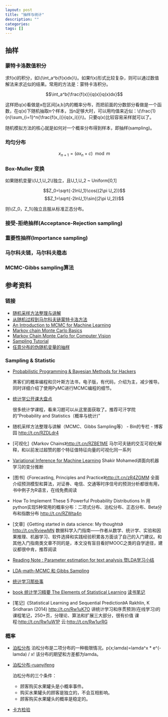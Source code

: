```yaml
---
layout: post
title: "抽样与统计"
description: ""
categories:
tags: []
---
```


<script type="text/javascript" src="http://cdn.mathjax.org/mathjax/latest/MathJax.js?config=default"></script>

## 抽样

### 蒙特卡洛数值积分

求f(x)的积分，如\\(\int_a^b{f(x)dx}\\)。如果f(x)形式比较复杂，则可以通过数值解法来求近似的结果。常用的方法是：蒙特卡洛积分。

$$\int_a^b{\frac{f(x)}{q(x)}q(x)dx}$$

这样把q(x)看做是x在区间[a,b]内的概率分布，而把前面的分数部分看做是一个函数，在q(x)下随机抽取n个样本，当n足够大时，可以用均值来近似：\\(\frac{1}{n}\sum_{i=1}^n{\frac{f(x_i)}{q(x_i)}}\\)。只要q(x)比较容易采样就可以了。

随机模拟方法的核心就是如何对一个概率分布得到样本，即抽样(sampling)。

### 均匀分布
$$x_{n+1}=(ax_n+c)\mod m$$

### Box-Muller 变换
如果随机变量\\(U_1,U_2\\)独立，且U_1,U_2 ~ Uniform[0,1]

$$Z_0=\sqrt{-2lnU_1}\cos{(2\pi U_2)}$$
$$Z_1=\sqrt{-2lnU_1}\sin{(2\pi U_2)}$$

则\\(Z_0，Z_1\\)独立且服从标准正态分布。

### 接受-拒绝抽样(Acceptance-Rejection sampling)

### 重要性抽样(Importance sampling)

### 马尔科夫链，马尔科夫稳态

### MCMC-Gibbs sampling算法


## 参考资料

### 链接

- [随机采样方法整理与讲解](http://www.cnblogs.com/xbinworld/p/4266146.html)
- [从随机过程到马尔科夫链蒙特卡洛方法](http://www.cnblogs.com/daniel-D/p/3388724.html)
- [An Introduction to MCMC for Machine Learning](http://www.cs.ubc.ca/~arnaud/andrieu_defreitas_doucet_jordan_intromontecarlomachinelearning.pdf)
- [Markov chain Monte Carlo Basics](http://vcla.stat.ucla.edu/old/MCMC/MCMC_tutorial/Lect2_Basic_MCMC.pdf)
- [Markov Chain Monte Carlo for Computer Vision ](http://vcla.stat.ucla.edu/old/MCMC/MCMC_tutorial.htm)
- [Sampling Tutorial](http://www-scf.usc.edu/~mohammab/sampling.pdf)
- [任意分布的伪随机变量的抽样](http://www.bb.ustc.edu.cn/jpkc/xiaoji/jswl/skja/chapter2-3a.pdf)


### Sampling & Statistic
- [Probabilistic Programming & Bayesian Methods for Hackers](http://camdavidsonpilon.github.io/Probabilistic-Programming-and-Bayesian-Methods-for-Hackers/)

	黑客们的概率编程和贝叶斯方法书，电子版，有代码，介绍为主，减少推导。同时详细介绍了使用PyMC进行MCMC编程的细节。

- [统计学公开课大盘点](http://mp.weixin.qq.com/s?__biz=MjM5ODkzMzMwMQ==&mid=203307140&idx=1&sn=83cf3093d9cd0f6bca8981eae0cecb9e#rd)

	很多统计学课程，看来习题可以从这里面获取了。推荐可汗学院的“Probability and Statistics（概率与统计)”

- 随机采样方法整理与讲解（MCMC、Gibbs Sampling等） - Bin的专栏 - 博客园 http://t.cn/RZDLdr4

- [可视化]《Markov Chains》http://t.cn/RZBE1ME 马尔可夫链的交互可视化解释，和以前发过超赞的那个特征值特征向量的可视化同一系列

- [Variational Inference for Machine Learning](http://t.cn/RwinD8w) Shakir Mohamed讲面向机器学习的变分推断

- [图书]《Forecasting, Principles and Practice》http://t.cn/zR4ZGMM 全面介绍预测模型和算法，对证券、电信、交通等时序信号的预测分析都很有用，书中例子为R语言，在线免费阅读

- How To Implement These 5 Powerful Probability Distributions In 用python实现5种常用的概率分布：二项式分布、泊松分布、正态分布、Beta分布和指数分布 http://t.cn/RZWta4n

- [文章]《Getting started in data science: My thoughts》http://t.cn/RviewMN 数据科学入门指南——作者从数学、统计学、实验和因果推理、机器学习、软件选择和实践经验积累各方面谈了自己的入门建议。和其他入门指南类文章不同的是，本文没有盲目看好MOOC之类的自学途径，建议都很中肯，推荐阅读

- [Reading Note : Parameter estimation for text analysis 暨LDA学习小结](http://www.xperseverance.net/blogs/tag/gibbs-sampling/)

- [LDA-math-MCMC 和 Gibbs Sampling](http://cos.name/2013/01/lda-math-mcmc-and-gibbs-sampling/)

- [统计学习那些事](http://cos.name/2011/12/stories-about-statistical-learning/)

- [book 统计学习精要 The Elements of Statistical Learning](http://web.stanford.edu/~hastie/local.ftp/Springer/OLD/ESLII_print4.pdf)  [读书笔记](http://www.loyhome.com/≪统计学习精要the-elements-of-statistical-learning≫课堂笔记（一）/)

- [笔记]《Statistical Learning and Sequential Prediction》A Rakhlin, K Sridharan (2014) http://t.cn/Rw1uK7O 讲统计学习和序贯预测(在线学习)的课程笔记，250+页，分理论、算法和扩展三大部分，很有价值 课程:http://t.cn/Rw1uW1P 云:http://t.cn/Rw1urRG

### 概率

- [泊松分布](http://episte.math.ntu.edu.tw/articles/sm/sm_16_07_1/index.html)
泊松分布是二项分布的一种极限情况。p(x;lamda)=lamda^x * e^(-lamda) / x!   该分布的期望和方差都为lamda。

- [泊松分布-ruanyifeng](http://www.ruanyifeng.com/blog/2013/01/poisson_distribution.html)

  泊松分布的三个条件：

  - 顾客购买水果罐头是小概率事件。
  - 购买水果罐头的顾客是独立的，不会互相影响。
  - 顾客购买水果罐头的概率是稳定的。

- [卡方检验](http://openinfo.npust.edu.tw/agriculture/npus12/jj/agr10ch10.pdf)

